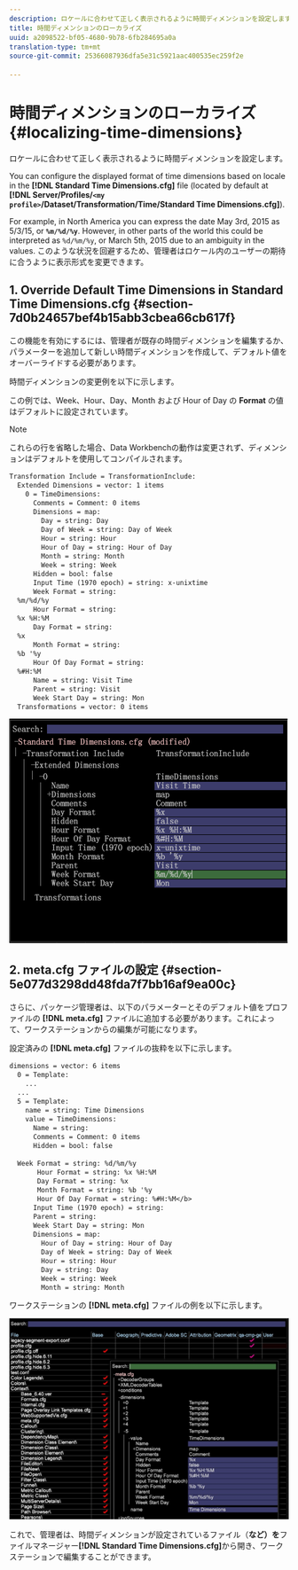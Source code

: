```yaml
---
description: ロケールに合わせて正しく表示されるように時間ディメンションを設定します。
title: 時間ディメンションのローカライズ
uuid: a2098522-bf05-4680-9b78-6fb284695a0a
translation-type: tm+mt
source-git-commit: 25366087936dfa5e31c5921aac400535ec259f2e

---
```



# 時間ディメンションのローカライズ{#localizing-time-dimensions}

ロケールに合わせて正しく表示されるように時間ディメンションを設定します。

You can configure the displayed format of time dimensions based on locale in the **[!DNL Standard Time Dimensions.cfg]** file (located by default at **[!DNL Server/Profiles/`<my profile>`/Dataset/Transformation/Time/Standard Time Dimensions.cfg]**).

For example, in North America you can express the date May 3rd, 2015 as 5/3/15, or **`%m/%d/%y`**. However, in other parts of the world this could be interpreted as `%d/%m/%y`, or March 5th, 2015 due to an ambiguity in the values. このような状況を回避するため、管理者はロケール内のユーザーの期待に合うように表示形式を変更できます。

## 1. Override Default Time Dimensions in Standard Time Dimensions.cfg {#section-7d0b24657bef4b15abb3cbea66cb617f}

この機能を有効にするには、管理者が既存の時間ディメンションを編集するか、パラメーターを追加して新しい時間ディメンションを作成して、デフォルト値をオーバーライドする必要があります。

時間ディメンションの変更例を以下に示します。

この例では、Week、Hour、Day、Month および Hour of Day の **Format** の値はデフォルトに設定されています。

>[!NOTE]
>
>これらの行を省略した場合、Data Workbenchの動作は変更されず、ディメンションはデフォルトを使用してコンパイルされます。

```
Transformation Include = TransformationInclude:  
  Extended Dimensions = vector: 1 items 
    0 = TimeDimensions:  
      Comments = Comment: 0 items 
      Dimensions = map:  
        Day = string: Day 
        Day of Week = string: Day of Week 
        Hour = string: Hour 
        Hour of Day = string: Hour of Day 
        Month = string: Month 
        Week = string: Week 
      Hidden = bool: false 
      Input Time (1970 epoch) = string: x-unixtime 
      Week Format = string:  
  %m/%d/%y
      Hour Format = string:  
  %x %H:%M 
      Day Format = string:  
  %x
      Month Format = string:  
  %b '%y
      Hour Of Day Format = string:  
  %#H:%M
      Name = string: Visit Time 
      Parent = string: Visit 
      Week Start Day = string: Mon 
  Transformations = vector: 0 items
```

![](assets/6_4_time_format.png)

## 2. meta.cfg ファイルの設定 {#section-5e077d3298dd48fda7f7bb16af9ea00c}

さらに、パッケージ管理者は、以下のパラメーターとそのデフォルト値をプロファイルの **[!DNL meta.cfg]** ファイルに追加する必要があります。これによって、ワークステーションからの編集が可能になります。

設定済みの **[!DNL meta.cfg]** ファイルの抜粋を以下に示します。

```
dimensions = vector: 6 items 
  0 = Template: 
    ...
  ...
  5 = Template: 
    name = string: Time Dimensions 
    value = TimeDimensions: 
      Name = string:  
      Comments = Comment: 0 items 
      Hidden = bool: false 
       
  Week Format = string: %d/%m/%y 
       Hour Format = string: %x %H:%M 
       Day Format = string: %x 
       Month Format = string: %b '%y 
       Hour Of Day Format = string: %#H:%M</b> 
      Input Time (1970 epoch) = string:  
      Parent = string:  
      Week Start Day = string: Mon 
      Dimensions = map: 
        Hour of Day = string: Hour of Day 
        Day of Week = string: Day of Week 
        Hour = string: Hour 
        Day = string: Day 
        Week = string: Week 
        Month = string: Month
```

ワークステーションの **[!DNL meta.cfg]** ファイルの例を以下に示します。

![](assets/dwb_time_format.png)

これで、管理者は、時間ディメンションが設定されているファイル（**など）を**&#x200B;ファイルマネージャー&#x200B;**[!DNL Standard Time Dimensions.cfg]**&#x200B;から開き、ワークステーションで編集することができます。
